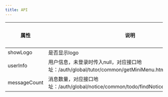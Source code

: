 ```yaml
---    
title: API
---
```


| 属性 | 说明 | 类型 | 默认值 | 
| --- | --- | --- | --- | 
| showLogo | 是否显示logo | boolean | true |
| userInfo | 用户信息，未登录时传入null，对应接口地址：/auth/global/tutor/common/getMiniMenu.htm | object \| null | _ |
| messageCount | 消息数量，对应接口地址：/auth/global/notice/common/todo/findNoticeAndAfficheNum.htm| number | _ |
